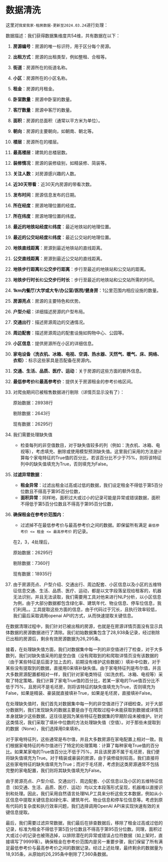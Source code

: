 # 数据清洗

这里对`我爱我家-租房数据-更新至2024.03.24`进行处理：

数据描述：我们获得数据集维度共54维，共有数据在以下：

1. **房源编号**：房源的唯一标识符，用于区分每个房源。
2. **出租方式**：房源的出租类型，例如整租、合租等。
3. **街道**：房源所在的街道名称。
4. **小区**：房源所在的小区名称。
5. **租金**：房源的月租金。
6. **卧室数量**：房源中卧室的数量。
7. **客厅数量**：房源中客厅的数量。
8. **面积**：房源的总面积（通常以平方米为单位）。
9. **朝向**：房源的主要朝向，如朝南、朝北等。
10. **楼层**：房源所在的楼层。
11. **最高楼层**：建筑的总楼层数。
12. **装修情况**：房源的装修级别，如精装修、简装等。
13. **关注人数**：对房源感兴趣的人数。
14. **近30天带看**：近30天内房源的带看次数。
15. **发布时间**：房源信息发布的日期。
16. **所在经度**：房源地理位置的经度。
17. **所在纬度**：房源地理位置的纬度。
18. **最近的地铁站经度**和**纬度**：最近地铁站的地理位置。
19. **最近的公交站经度**和**纬度**：最近公交站的地理位置。
20. **地铁直线距离**：房源到最近地铁站的直线距离。
21. **公交直线距离**：房源到最近公交站的直线距离。
22. **地铁步行距离**和**公交步行距离**：步行至最近的地铁站和公交站的距离。
23. **地铁步行时长**和**公交步行时长**：步行至最近的地铁站和公交站所需的时间。
24. **1km内餐厅/大学或大专/办公室/医院/健身房**：1公里范围内相应设施的数量。
25. **房源亮点**：房源的主要特色和优势。
26. **户型介绍**：详细描述房源的户型布局。
27. **交通出行**：描述房源周边的交通情况。
28. **周边配套**：描述房源周边的配套设施如购物中心、公园等。
29. **小区信息**：提供房源所在小区的详细信息。
30. **家电设备（洗衣机、冰箱、电视、空调、热水器、天然气、暖气、床、网络、衣柜）**：标示这些家具是否配备在房源内。
31. **交通、生活、品质、医疗、运动**：关于房源的这些方面的额外信息。
32. **最低参考价**和**最高参考价**：提供关于房源租金的参考价格区间。


1. 对爬虫期间已被租售数据进行剔除（详情页显示没有了）：

   原始数据：28938行

   剔除数据：2643行

   现有数据：26295行


2. 我们需要处理缺失值
   - 检查每列的非空值数目，对于缺失值较多的列（例如：洗衣机、冰箱、电视等），考虑填充、删除或使用模型预测缺失值。这里我们采用的方法是计算每个家电特征的True值的百分比，若该百分比不少于75%，则将该特征列中的缺失值填充为True，否则填充为False。

3. **过滤异常数据**：
   - **租金异常**：过滤出租金过高或过低的数据，我们设定租金不得低于第5百分位数且不得高于第95百分位数，
   - **面积异常**：同样地，面积过大或过小的记录可能是异常或错误数据，面积不得低于第5百分位数且不得高于第95百分位数，

4. **确保租金在参考价范围内**：

   - 过滤掉不在最低参考价与最高参考价之间的数据。即保留所有满足 `最低参考价 <= 租金 <= 最高参考价` 的记录。

   在2，3，4处理后，

   原始数据：26295行

   剔除数据：7360行

   现有数据：18935行

5. 由于房源亮点、户型介绍、交通出行、周边配套、小区信息以及小区的五维特征信息交通、生活、品质、医疗、运动，都是以文字段落呈现给租客的，机器无法识别，并且无法读取，我们需要用工具对他来进行NLP分析，以小区信息为例，由于大部分数据都包含绿化率、建筑年代、物业信息、停车位信息，我们利用。。工具提取这些方面的信息，由于代码过于冗长，且执行效率较低，我们最后采取调用openai API的方式，从而快速提取关键信息。

在数据清理过程中，我们针对已被出租的房源，也就是在房源详情页面没有显示具体数据的房源数据进行了清除。我们初始数据集包含了28,938条记录，经过剔除已出租的房源后，剩余有效房源数据为26,295条。

接着，在处理缺失值方面，我们对数据集中每一列的非空值进行了检查，对于大多数列，我们对缺失值采用的是空白值（没有爬取到的和爬取详情页没有该数据的（由于某些特征是后面才加上去的，前期没有维护这些数据））填补中位数，对于某些没有提取到的数据，直接用0来填补缺失值。由于家电特征列是布尔值，并且大多数房源配置都相对一样，我们针对家电类特征（如洗衣机、冰箱、电视等）采取了特定策略，我们计算了家电True值的百分比，若某一家电的True值百分比不低于75%，且房间不是毛坯房，则将该特征的缺失值填充为True，否则填充为False，如果是精装、豪装就直接填补True，如果是毛坯房，直接填补False。

在处理缺失值时，我们首先对数据集中每一列的非空值进行了详细检查。对于大部分数据列，我们发现缺失的数据主要是由于在爬取过程中未能获取到数据或详情页本身就缺少这些数据，这往往是因为某些特征在数据集的早期阶段未被维护。针对这类情况，我们采取了填补中位数的方法处理缺失值（空值）。对于那些未提取到的数据（None），我们选择用0来填补。

对于家电特征列，这些通常是布尔值，并且大多数房源在家电配置上相对一致。我们根据家电特征的布尔值进行了特定的处理策略：计算了每种家电True值的百分比。如果某家电的True值百分比不低于75%，并且该房源不属于毛坯房，我们便将缺失值填充为True。对于精装或豪装的房源，由于装修级别较高，我们直接将这些家电特征的缺失值填充为True；而对于毛坯房，考虑到这类房源通常不包括完整的家电配置，我们则将其缺失值填充为False。

由于房源亮点、户型介绍、交通出行、周边配套、小区信息以及小区的五维特征信息（如交通、生活、品质、医疗、运动）均以文本段落形式呈现，机器难以直接识别和处理。因此，我们采用自然语言处理NLP工具来分析这些文本数据，例如从小区信息中提取关键信息如绿化率、建筑年代、物业信息和停车位信息等。考虑到原有代码的复杂度和执行效率问题，我们选择调用OpenAI API来实现快速有效的关键信息提取。

最后，我们需要过滤异常数据，我们最后在排查数据后，移除了租金过高或过低的记录，标准为租金不得低于第5百分位数且不得高于第95百分位数。同理，面积过大或过小的记录也被筛选掉，以排除潜在的异常或错误占位符数据（如上架时，直接填写了9999等）。确保租金在参考价范围内是另一重要步骤，我们保留了所有满足最低参考价与最高参考价之间的数据记录。经过上述处理，最终剩余的数据量为18,935条，从原始的26,295条中剔除了7,360条数据。

